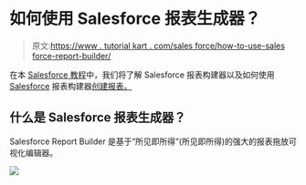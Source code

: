 # 如何使用 Salesforce 报表生成器？

> 原文:[https://www . tutorial kart . com/sales force/how-to-use-sales force-report-builder/](https://www.tutorialkart.com/salesforce/how-to-use-salesforce-report-builder/)

在本 [Salesforce 教程](https://www.tutorialkart.com/salesforce-tutorials/)中，我们将了解 Salesforce 报表构建器以及如何使用 [Salesforce](https://www.tutorialkart.com/salesforce/what-is-salesforce/) 报表构建器[创建报表。](https://www.tutorialkart.com/salesforce/salesforce-reports-dashboards-overview/)

## 什么是 Salesforce 报表生成器？

Salesforce Report Builder 是基于“所见即所得”(所见即所得)的强大的报表拖放可视化编辑器。

[![](../Images/925da31b32d6bc3827932f6c8afb11bb.png)](https://www.tutorialkart.com/)